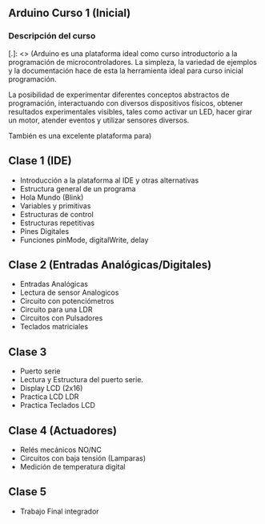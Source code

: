 ## Arduino Curso 1 (Inicial)

### Descripción del curso

[.]: <> (Arduino es una plataforma ideal como curso introductorio a la programación de
microcontroladores. La simpleza, la variedad de ejemplos y la documentación hace
de esta la herramienta ideal para curso inicial programación.

La posibilidad de experimentar diferentes conceptos abstractos de programación,
interactuando con diversos dispositivos físicos, obtener resultados
experimentales visibles, tales como activar un LED, hacer girar un motor,
atender eventos y utilizar sensores diversos.

También es una excelente plataforma para)

## Clase 1 (IDE)
- Introducción a la plataforma al IDE y otras alternativas
- Estructura general de un programa
- Hola Mundo (Blink)
- Variables y primitivas
- Estructuras de control
- Estructuras repetitivas
- Pines Digitales
- Funciones pinMode, digitalWrite, delay

## Clase 2 (Entradas Analógicas/Digitales)
- Entradas Analógicas
- Lectura de sensor Analogicos
- Circuito con potenciómetros
- Circuito para una LDR
- Circuitos con Pulsadores
- Teclados matriciales

## Clase 3
- Puerto serie
- Lectura y Estructura del puerto serie.
- Display  LCD (2x16)
- Practica LCD LDR
- Practica Teclados LCD

## Clase 4 (Actuadores)
- Relés mecánicos NO/NC
- Circuitos con baja tensión (Lamparas)
- Medición de temperatura digital

## Clase 5
- Trabajo Final integrador
